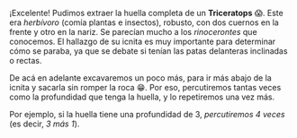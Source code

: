 ¡Excelente! Pudimos extraer la huella completa de un **Triceratops** :scream:. Este era _herbívoro_ (comía plantas e insectos), robusto, con dos cuernos en la frente y otro en la nariz. Se parecían mucho a los _rinocerontes_ que conocemos. El hallazgo de su icnita es muy importante para determinar cómo se paraba, ya que se debate si tenían las patas delanteras inclinadas o rectas. 

De acá en adelante excavaremos un poco más, para ir más abajo de la icnita y sacarla sin romper la roca :grin:. Por eso, percutiremos tantas veces como la profundidad que tenga la huella, y lo repetiremos una vez más. 

Por ejemplo, si la huella tiene una profundidad de 3, _percutiremos 4 veces_ (es decir, _3 más 1_).